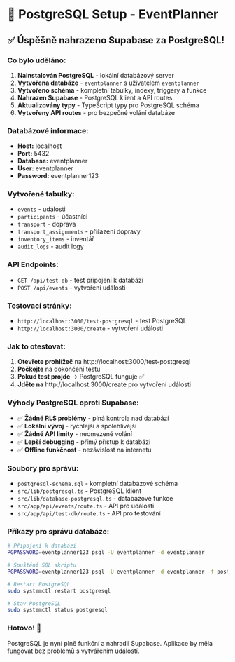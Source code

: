 # 🐘 PostgreSQL Setup - EventPlanner

## ✅ Úspěšně nahrazeno Supabase za PostgreSQL!

### Co bylo uděláno:

1. **Nainstalován PostgreSQL** - lokální databázový server
2. **Vytvořena databáze** - `eventplanner` s uživatelem `eventplanner`
3. **Vytvořeno schéma** - kompletní tabulky, indexy, triggery a funkce
4. **Nahrazen Supabase** - PostgreSQL klient a API routes
5. **Aktualizovány typy** - TypeScript typy pro PostgreSQL schéma
6. **Vytvořeny API routes** - pro bezpečné volání databáze

### Databázové informace:

- **Host:** localhost
- **Port:** 5432
- **Database:** eventplanner
- **User:** eventplanner
- **Password:** eventplanner123

### Vytvořené tabulky:

- `events` - události
- `participants` - účastníci
- `transport` - doprava
- `transport_assignments` - přiřazení dopravy
- `inventory_items` - inventář
- `audit_logs` - audit logy

### API Endpoints:

- `GET /api/test-db` - test připojení k databázi
- `POST /api/events` - vytvoření události

### Testovací stránky:

- `http://localhost:3000/test-postgresql` - test PostgreSQL
- `http://localhost:3000/create` - vytvoření události

### Jak to otestovat:

1. **Otevřete prohlížeč** na http://localhost:3000/test-postgresql
2. **Počkejte** na dokončení testu
3. **Pokud test projde** → PostgreSQL funguje ✅
4. **Jděte na** http://localhost:3000/create pro vytvoření události

### Výhody PostgreSQL oproti Supabase:

- ✅ **Žádné RLS problémy** - plná kontrola nad databází
- ✅ **Lokální vývoj** - rychlejší a spolehlivější
- ✅ **Žádné API limity** - neomezené volání
- ✅ **Lepší debugging** - přímý přístup k databázi
- ✅ **Offline funkčnost** - nezávislost na internetu

### Soubory pro správu:

- `postgresql-schema.sql` - kompletní databázové schéma
- `src/lib/postgresql.ts` - PostgreSQL klient
- `src/lib/database-postgresql.ts` - databázové funkce
- `src/app/api/events/route.ts` - API pro události
- `src/app/api/test-db/route.ts` - API pro testování

### Příkazy pro správu databáze:

```bash
# Připojení k databázi
PGPASSWORD=eventplanner123 psql -U eventplanner -d eventplanner

# Spuštění SQL skriptu
PGPASSWORD=eventplanner123 psql -U eventplanner -d eventplanner -f postgresql-schema.sql

# Restart PostgreSQL
sudo systemctl restart postgresql

# Stav PostgreSQL
sudo systemctl status postgresql
```

### Hotovo! 🎉

PostgreSQL je nyní plně funkční a nahradil Supabase. Aplikace by měla fungovat bez problémů s vytvářením událostí. 